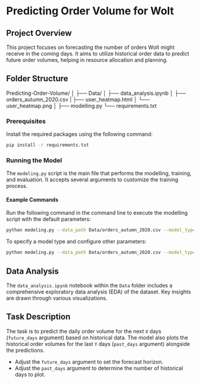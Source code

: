 # Predicting Order Volume for Wolt

## Project Overview
This project focuses on forecasting the number of orders Wolt might receive in the coming days. It aims to utilize historical order data to predict future order volumes, helping in resource allocation and planning.

## Folder Structure
Predicting-Order-Volume/
│
├── Data/
│ ├── data_analysis.ipynb
│ ├── orders_autumn_2020.csv
| ├── user_heatmap.html
│ └── user_heatmap.png
│
├── modelling.py
└── requirements.txt

### Prerequisites
Install the required packages using the following command:
```bash
pip install -r requirements.txt
```
### Running the Model
The `modeling.py` script is the main file that performs the modelling, training, and evaluation. It accepts several arguments to customize the training process.

#### Example Commands
Run the following command in the command line to execute the modelling script with the default parameters:
```bash
python modeling.py --data_path Data/orders_autumn_2020.csv --model_type forest
```
To specify a model type and configure other parameters:
```bash
python modeling.py --data_path Data/orders_autumn_2020.csv --model_type all --n_estimators 150 --epochs 40 --units_layers 500,250,500 --solver adam --future_days 10 --past_days 14
```

## Data Analysis
The `data_analysis.ipynb` notebook within the `Data` folder includes a comprehensive exploratory data analysis (EDA) of the dataset. Key insights are drawn through various visualizations.

## Task Description
The task is to predict the daily order volume for the next `X` days (`future_days` argument) based on historical data. The model also plots the historical order volumes for the last `Y` days (`past_days` argument) alongside the predictions.
- Adjust the `future_days` argument to set the forecast horizon.
- Adjust the `past_days` argument to determine the number of historical days to plot.
